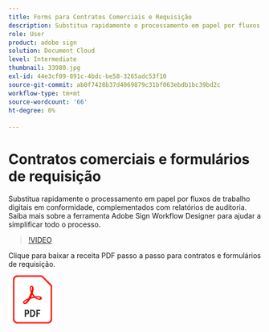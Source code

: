 ```yaml
---
title: Forms para Contratos Comerciais e Requisição
description: Substitua rapidamente o processamento em papel por fluxos de trabalho digitais em conformidade, complementados com relatórios de auditoria
role: User
product: adobe sign
solution: Document Cloud
level: Intermediate
thumbnail: 33980.jpg
exl-id: 44e3cf09-891c-4bdc-be58-3265adc53f10
source-git-commit: ab0f7428b37d4069879c31bf063ebdb1bc39bd2c
workflow-type: tm+mt
source-wordcount: '66'
ht-degree: 0%

---
```


# Contratos comerciais e formulários de requisição

Substitua rapidamente o processamento em papel por fluxos de trabalho digitais em conformidade, complementados com relatórios de auditoria. Saiba mais sobre a ferramenta Adobe Sign Workflow Designer para ajudar a simplificar todo o processo.

>[!VIDEO](https://video.tv.adobe.com/v/33980?hidetitle=true)

Clique para baixar a receita PDF passo a passo para contratos e formulários de requisição.

[![Baixar PDF Receita](../assets/acrobat_PDF_96.png)](../assets/adobe-sign_set_up_a_workflow_use_case.pdf)
